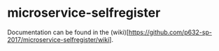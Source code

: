 # microservice-selfregister

Documentation can be found in the (wiki)[https://github.com/p632-sp-2017/microservice-selfregister/wiki].
